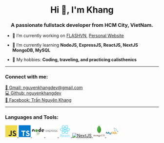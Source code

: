<h1 align="center">Hi 👋, I'm Khang</h1>
<h3 align="center">A passionate fullstack developer from HCM City, VietNam.</h3>

- 🔭 I’m currently working on [FLASHVN](https://www.flashvn.org), [Personal Website](https://nguyenkhangdev.id.vn)

- 🌱 I’m currently learning **NodeJS, ExpressJS, ReactJS, NextJS MongoDB, MySQL**

- 🎯 My hobbies: **Coding, traveling, and practicing calisthenics**

---

<h3 align="left">Connect with me:</h3>

<p align="left">
  <a href="mailto:nguyenkhangdev@gmail.com" target="_blank">📧 Gmail: nguyenkhangdev@gmail.com</a> <br/>
  <a href="https://github.com/nguyenkhangdev" target="_blank">💻 Github: nguyenkhangdev</a> <br/>
  <a href="https://www.facebook.com/nguyenkhang289" target="_blank">📘 Facebook: Trần Nguyên Khang</a>
</p>

---

<h3 align="left">Languages and Tools:</h3>

<p align="left">
  <a href="https://developer.mozilla.org/en-US/docs/Web/JavaScript" target="_blank" rel="noreferrer">
    <img src="https://raw.githubusercontent.com/devicons/devicon/master/icons/javascript/javascript-original.svg" alt="JavaScript" width="40" height="40"/>
  </a>
  <a href="https://www.typescriptlang.org" target="_blank" rel="noreferrer">
    <img src="https://raw.githubusercontent.com/devicons/devicon/master/icons/typescript/typescript-original.svg" alt="TypeScript" width="40" height="40"/>
  </a>
  <a href="https://nodejs.org" target="_blank" rel="noreferrer">
    <img src="https://raw.githubusercontent.com/devicons/devicon/master/icons/nodejs/nodejs-original-wordmark.svg" alt="NodeJS" width="40" height="40"/>
  </a>
  <a href="https://expressjs.com" target="_blank" rel="noreferrer">
    <img src="https://raw.githubusercontent.com/devicons/devicon/master/icons/express/express-original-wordmark.svg" alt="ExpressJS" width="40" height="40"/>
  </a>
  <a href="https://reactjs.org/" target="_blank" rel="noreferrer">
    <img src="https://raw.githubusercontent.com/devicons/devicon/master/icons/react/react-original-wordmark.svg" alt="ReactJS" width="40" height="40"/>
  </a>
  <a href="https://nextjs.org/" target="_blank" rel="noreferrer">
    <img src="https://cdn.worldvectorlogo.com/logos/nextjs-2.svg" alt="NextJS" width="40" height="40"/>
  </a>
  <a href="https://www.mongodb.com/" target="_blank" rel="noreferrer">
    <img src="https://raw.githubusercontent.com/devicons/devicon/master/icons/mongodb/mongodb-original-wordmark.svg" alt="MongoDB" width="40" height="40"/>
  </a>
  <a href="https://www.mysql.com/" target="_blank" rel="noreferrer">
    <img src="https://raw.githubusercontent.com/devicons/devicon/master/icons/mysql/mysql-original-wordmark.svg" alt="MySQL" width="40" height="40"/>
  </a>
</p>
